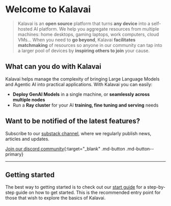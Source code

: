 # Welcome to Kalavai

> Kalavai is an **open source** platform that turns **any device** into a self-hosted AI platform. We help you aggregate resources from multiple machines: home desktops, gaming laptops, work computers, cloud VMs... When you need to **go beyond**, Kalavai **facilitates matchmaking** of resources so anyone in our community can tap into a larger pool of devices by **inspiring others to join** your cause.

## What can you do with Kalavai

Kalavai helps manage the complexity of bringing Large Language Models and Agentic AI into practical applications. With Kalavai you can easily:

- **Deploy GenAI Models** in a single machine, or **seamlessly across multiple nodes**
- Run a **Ray cluster** for your AI **training, fine tuning and serving** needs


## Want to be notified of the latest features? 

Subscribe to our [substack channel](https://kalavainet.substack.com/), where we regularly publish news, articles and updates.

[Join our discord community](https://discord.gg/YN6ThTJKbM){:target="_blank" .md-button .md-button--primary}

---

## Getting started

The best way to getting started is to check out our [start guide](getting_started.md) for a step-by-step guide on how to get started. This is the recommended entry point for those that wish to explore the basics of Kalavai.

